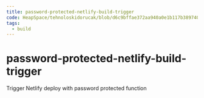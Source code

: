 ```yaml
---
title: password-protected-netlify-build-trigger
code: HeapSpace/tehnoloskidorucak/blob/d6c9bffae372aa940a0e1b117b3897408e9357f6/src/fns/build.js
tags: 
  - build
---
```


# password-protected-netlify-build-trigger

Trigger Netlify deploy with password protected function
